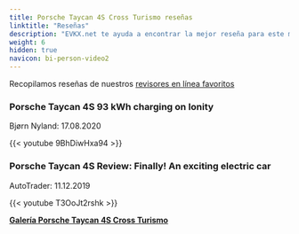```yaml
---
title: Porsche Taycan 4S Cross Turismo reseñas
linktitle: "Reseñas"
description: "EVKX.net te ayuda a encontrar la mejor reseña para este modelo."
weight: 6
hidden: true
navicon: bi-person-video2
---
```

Recopilamos reseñas de nuestros [revisores en línea favoritos](../../../../../guides/evreviewers/)

<div class="container text-center shadow p-2 pe-4 mb-5 bg-body-tertiary rounded border">
<h3>Porsche Taycan 4S 93 kWh charging on Ionity</h3>
<p>Bjørn Nyland: 17.08.2020</p>

{{< youtube 9BhDiwHxa94 >}}

</div>
<div class="container text-center shadow p-2 pe-4 mb-5 bg-body-tertiary rounded border">
<h3>Porsche Taycan 4S Review: Finally! An exciting electric car</h3>
<p>AutoTrader: 11.12.2019</p>

{{< youtube T3OoJt2rshk >}}

</div>
<div class="mt-3 mb-3">
<a href="../gallery/" class="text-decoration-none text-black">
<strong><i class="bi-arrow-left"></i>Galería  </strong>
</a>
<a href="../" class="text-decoration-none text-black float-end">
<strong>Porsche Taycan 4S Cross Turismo <i class="bi-arrow-right"></i></strong>
</a>
</div>
